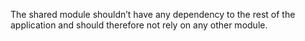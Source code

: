 The shared module shouldn’t have any dependency to the rest of the application and should therefore not rely on any other module.
